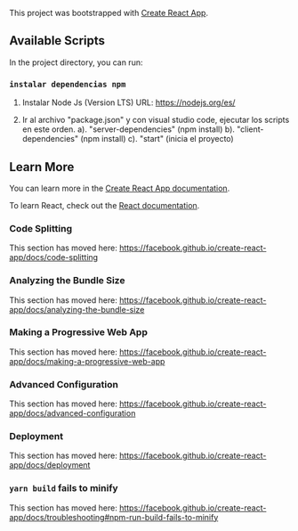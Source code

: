 This project was bootstrapped with [Create React App](https://github.com/facebook/create-react-app).

## Available Scripts

In the project directory, you can run:

### `instalar dependencias npm`
1. Instalar Node Js (Version LTS) 
URL: https://nodejs.org/es/ 

2. Ir al archivo "package.json" y con visual studio code, ejecutar los scripts en este orden.
    a). "server-dependencies" (npm install)
    b). "client-dependencies" (npm install)
    c). "start" (inicia el proyecto)

## Learn More

You can learn more in the [Create React App documentation](https://facebook.github.io/create-react-app/docs/getting-started).

To learn React, check out the [React documentation](https://reactjs.org/).

### Code Splitting

This section has moved here: https://facebook.github.io/create-react-app/docs/code-splitting

### Analyzing the Bundle Size

This section has moved here: https://facebook.github.io/create-react-app/docs/analyzing-the-bundle-size

### Making a Progressive Web App

This section has moved here: https://facebook.github.io/create-react-app/docs/making-a-progressive-web-app

### Advanced Configuration

This section has moved here: https://facebook.github.io/create-react-app/docs/advanced-configuration

### Deployment

This section has moved here: https://facebook.github.io/create-react-app/docs/deployment

### `yarn build` fails to minify

This section has moved here: https://facebook.github.io/create-react-app/docs/troubleshooting#npm-run-build-fails-to-minify
